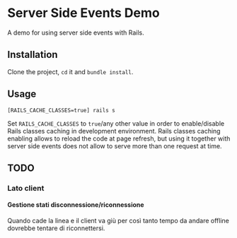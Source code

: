 # Server Side Events Demo

A demo for using server side events with Rails.

## Installation

Clone the project, `cd` it and `bundle install`.

## Usage

`[RAILS_CACHE_CLASSES=true] rails s`

Set `RAILS_CACHE_CLASSES` to `true`/any other value in order to enable/disable Rails classes caching in development environment. Rails classes caching enabling allows to reload the code at page refresh, but using it together with server side events does not allow to serve more than one request at time.

## TODO

### Lato client

#### Gestione stati disconnessione/riconnessione

Quando cade la linea e il client va giù per così tanto tempo da andare offline dovrebbe tentare di riconnettersi.
